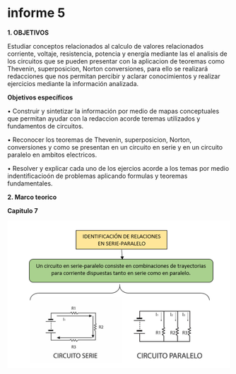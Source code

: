  # informe 5

**1. OBJETIVOS**

Estudiar conceptos relacionados al calculo de valores relacionados  corriente, voltaje, resistencia, potencia y energía mediante las el analisis de los circuitos que se pueden presentar con la aplicacion de teoremas como Thevenin, superposicion, Norton  conversiones, para ello se realizará redacciones que nos permitan percibir y aclarar conocimientos y realizar ejercicios mediante la información analizada.

**Objetivos específicos**

• Construir y sintetizar la información por medio de mapas conceptuales que permitan ayudar con la redaccion acorde teremas utilizados y fundamentos de circuitos.

• Reconocer los teoremas de Thevenin, superposicion, Norton, conversiones y como se presentan en un circuito en serie y en un circuito paralelo en ambitos electricos.

• Resolver y explicar cada uno de los ejercios acorde a los temas por medio indentificacioón de problemas aplicando formulas y teoremas fundamentales.

**2. Marco teorico**

**Capitulo 7**

![1](https://github.com/Gomez-Erick/Fundamentos-de-circuirtos/blob/eb04285c5f557d69b99bb71eca0118a45da45d5e/imagenestarea%204/1s.PNG)
